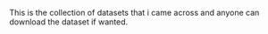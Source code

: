 This is the collection of datasets that i came across and anyone can download the dataset if wanted.
